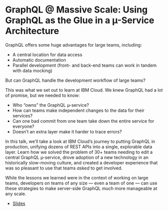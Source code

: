 # GraphQL @ Massive Scale: Using GraphQL as the Glue in a µ-Service Architecture

GraphQL offers some huge advantages for large teams, including:

-   A central location for data access
-   Automatic documentation
-   Parallel development (front- and back-end teams can work in tandem with
    data mocking)

But can GraphQL handle the development workflow of large teams?

This was what we set out to learn at IBM Cloud. We knew GraphQL had a lot of promise, but we needed to know:

-   Who “owns” the GraphQL µ-service?
-   How can teams make independent changes to the data for their services?
-   Can one bad commit from one team take down the entire service for everyone?
-   Doesn’t an extra layer make it harder to trace errors?

In this talk, we’ll take a look at IBM Cloud’s journey to putting GraphQL in production, unifying dozens of REST APIs into a single, explorable data layer. Learn how we solved the problem of 30+ teams needing to edit a central GraphQL µ-service, drove adoption of a new technology in an historically slow-moving culture, and created a developer experience that was so pleasant to use that teams _asked_ to get involved.

While the lessons we learned were in the context of working on large teams, developers on teams of any size — even a team of one — can use these strategies to make server-side GraphQL much more manageable at any scale.

-   [Slides](https://git.io/vFvei)
